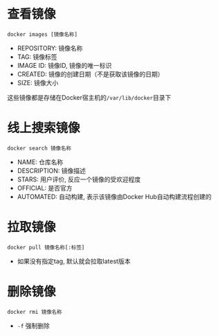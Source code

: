 # 查看镜像
```
docker images [镜像名称]
```
- REPOSITORY: 镜像名称
- TAG: 镜像标签
- IMAGE ID: 镜像ID, 镜像的唯一标识
- CREATED: 镜像的创建日期（不是获取该镜像的日期）
- SIZE: 镜像大小

这些镜像都是存储在Docker宿主机的`/var/lib/docker`目录下

# 线上搜索镜像
```
docker search 镜像名称
```
- NAME: 仓库名称
- DESCRIPTION: 镜像描述
- STARS: 用户评价, 反应一个镜像的受欢迎程度
- OFFICIAL: 是否官方
- AUTOMATED: 自动构建, 表示该镜像由Docker Hub自动构建流程创建的

# 拉取镜像
```
docker pull 镜像名称[:标签]
```
- 如果没有指定tag, 默认就会拉取latest版本

# 删除镜像
```
docker rmi 镜像名称
```
- `-f` 强制删除

